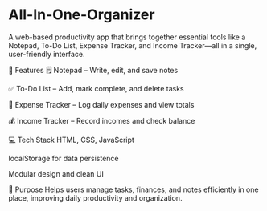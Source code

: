 # All-In-One-Organizer
A web-based productivity app that brings together essential tools like a Notepad, To-Do List, Expense Tracker, and Income Tracker—all in a single, user-friendly interface.

🔧 Features
🗒️ Notepad – Write, edit, and save notes

✅ To-Do List – Add, mark complete, and delete tasks

💸 Expense Tracker – Log daily expenses and view totals

💰 Income Tracker – Record incomes and check balance

💻 Tech Stack
HTML, CSS, JavaScript

localStorage for data persistence

Modular design and clean UI

📌 Purpose
Helps users manage tasks, finances, and notes efficiently in one place, improving daily productivity and organization.

